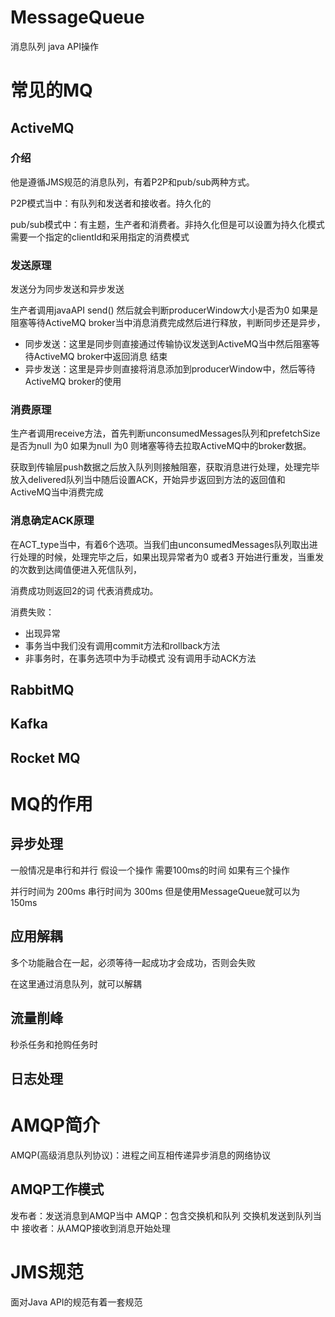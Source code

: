 # MessageQueue
消息队列  java API操作
# 常见的MQ
## ActiveMQ
### 介绍
他是遵循JMS规范的消息队列，有着P2P和pub/sub两种方式。

P2P模式当中：有队列和发送者和接收者。持久化的

pub/sub模式中：有主题，生产者和消费者。非持久化但是可以设置为持久化模式 需要一个指定的clientId和采用指定的消费模式
### 发送原理
发送分为同步发送和异步发送

生产者调用javaAPI send() 然后就会判断producerWindow大小是否为0 如果是阻塞等待ActiveMQ broker当中消息消费完成然后进行释放，判断同步还是异步，
* 同步发送：这里是同步则直接通过传输协议发送到ActiveMQ当中然后阻塞等待ActiveMQ broker中返回消息 结束
* 异步发送：这里是异步则直接将消息添加到producerWindow中，然后等待ActiveMQ broker的使用

### 消费原理
生产者调用receive方法，首先判断unconsumedMessages队列和prefetchSize是否为null 为0 如果为null 为0 则堵塞等待去拉取ActiveMQ中的broker数据。

获取到传输层push数据之后放入队列则接触阻塞，获取消息进行处理，处理完毕放入delivered队列当中随后设置ACK，开始异步返回到方法的返回值和ActiveMQ当中消费完成

### 消息确定ACK原理
在ACT_type当中，有着6个选项。当我们由unconsumedMessages队列取出进行处理的时候，处理完毕之后，如果出现异常者为0 或者3 开始进行重发，当重发的次数到达阈值便进入死信队列，

消费成功则返回2的词 代表消费成功。

消费失败：
* 出现异常
* 事务当中我们没有调用commit方法和rollback方法
* 非事务时，在事务选项中为手动模式 没有调用手动ACK方法


## RabbitMQ
## Kafka
## Rocket MQ
# MQ的作用
## 异步处理
一般情况是串行和并行
假设一个操作 需要100ms的时间 如果有三个操作

并行时间为 200ms
串行时间为 300ms
但是使用MessageQueue就可以为150ms
## 应用解耦
多个功能融合在一起，必须等待一起成功才会成功，否则会失败

在这里通过消息队列，就可以解耦
## 流量削峰
秒杀任务和抢购任务时
## 日志处理
# AMQP简介
AMQP(高级消息队列协议)：进程之间互相传递异步消息的网络协议
## AMQP工作模式
发布者：发送消息到AMQP当中
AMQP：包含交换机和队列 交换机发送到队列当中
接收者：从AMQP接收到消息开始处理
# JMS规范
面对Java API的规范有着一套规范
